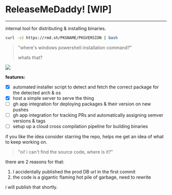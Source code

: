 # ReleaseMeDaddy! [WIP]
---

internal tool for distributing & installing binaries.

```bash
curl -sS https://rmd.sh/PKGNAME/PKGVERSION | bash
```

> "where's windows powershell installation command?"
>
> whats that?

![](https://api.simplefs.io/c3df3b13-6d04-4348-b26a-409e953c8e56)

**features:**
- [x] automated installer script to detect and fetch the correct package for the detected arch & os
- [x] host a simple server to serve the thing
- [ ] gh app integration for deploying packages & their version on new pushes
- [ ] gh app integration for tracking PRs and automatically assigning semver versions & tags
- [ ] setup up a cloud cross compilation pipeline for building binaries

if you like the idea consider starring the repo, helps me get an idea of what to keep working on.

> "oi! i can't find the source code, where is it?"

there are 2 reasons for that:
1. I accidentally published the prod DB url in the first commit
2. the code is a gigantic flaming hot pile of garbage, need to rewrite

i will publish that shortly.
